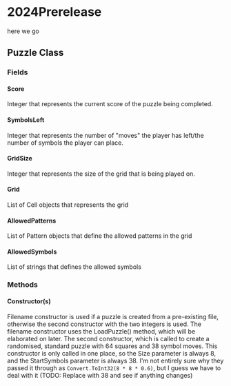 # 2024Prerelease
here we go 
## Puzzle Class
### Fields
#### Score
Integer that represents the current score of the puzzle being completed.
#### SymbolsLeft
Integer that represents the number of "moves" the player has left/the number of symbols the player can place.
#### GridSize
Integer that represents the size of the grid that is being played on.
#### Grid
List of Cell objects that represents the grid
#### AllowedPatterns
List of Pattern objects that define the allowed patterns in the grid
#### AllowedSymbols
List of strings that defines the allowed symbols 
### Methods
#### Constructor(s)
Filename constructor is used if a puzzle is created from a pre-existing file, otherwise the second constructor with the two integers is used. The filename constructor uses the LoadPuzzle() method, which will be elaborated on later. The second constructor, which is called to create a randomised, standard puzzle with 64 squares and 38 symbol moves. This constructor is only called in one place, so the Size parameter is always 8, and the StartSymbols parameter is always 38. I'm not entirely sure why they passed it through as ```Convert.ToInt32(8 * 8 * 0.6)```, but I guess we have to deal with it (TODO: Replace with 38 and see if anything changes)